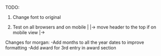 TODO:

1. Change font to original

2. Test on all browsers and on mobile
|
|-> move header to the top if on mobile view
|->

Changes for morgan:
-Add months to all the year dates to improve formatting
-Add award for 3rd entry in award section
